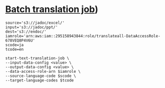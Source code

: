 # [Batch translation job](https://docs.aws.amazon.com/cli/latest/reference/translate/start-text-translation-job.html))

```
source='s3://jadoc/excel/'
input='s3://jadoc/ppt/'
dest='s3://endoc/'
iamrole='arn:aws:iam::295158943844:role/translateall-DataAccessRole-678VEQ8P4V6U'
scode=ja
tcode=en
```

```
start-text-translation-job \
--input-data-config <value> \
--output-data-config <value> \
--data-access-role-arn $iamrole \
--source-language-code $scode \
--target-language-codes $tcode

```
